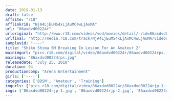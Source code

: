 ```yaml
---
date: 2019-01-13
draft: false
affsite: "r18"
afflinkr18: "NjA4LjEuMS4xLjAuMC4wLjAuMA"
url: "86axdvd00224r"
urloriginal: "http://www.r18.com/videos/vod/movies/detail/-/id=86axdvd00224r"
urlfinal: "http://media.r18.com/track/NjA4LjEuMS4xLjAuMC4wLjAuMA/videos/vod/movies/detail/-/id=86axdvd00224r"
samplevid: "----"
title: "Shiko Shima SM Breaking In Lesson For An Amateur 2"
mainimgurl: "pics.r18.com/digital/video/86axdvd00224r/86axdvd00224rps.jpg"
mainimgs: "86axdvd00224rps.jpg"
releasedate: "July 25, 2018"
duration: 94
productioncomp: "Arena Entertainment"
girls: ['----']
categories: ['BDSM', 'Amateur', 'Training']
imgurls: ['pics.r18.com/digital/video/86axdvd00224r/86axdvd00224rjp-1.jpg', 'pics.r18.com/digital/video/86axdvd00224r/86axdvd00224rjp-2.jpg', 'pics.r18.com/digital/video/86axdvd00224r/86axdvd00224rjp-3.jpg', 'pics.r18.com/digital/video/86axdvd00224r/86axdvd00224rjp-4.jpg', 'pics.r18.com/digital/video/86axdvd00224r/86axdvd00224rjp-5.jpg', 'pics.r18.com/digital/video/86axdvd00224r/86axdvd00224rjp-6.jpg', 'pics.r18.com/digital/video/86axdvd00224r/86axdvd00224rjp-7.jpg', 'pics.r18.com/digital/video/86axdvd00224r/86axdvd00224rjp-8.jpg', 'pics.r18.com/digital/video/86axdvd00224r/86axdvd00224rjp-9.jpg', 'pics.r18.com/digital/video/86axdvd00224r/86axdvd00224rjp-10.jpg', 'pics.r18.com/digital/video/86axdvd00224r/86axdvd00224rjp-11.jpg', 'pics.r18.com/digital/video/86axdvd00224r/86axdvd00224rjp-12.jpg', 'pics.r18.com/digital/video/86axdvd00224r/86axdvd00224rjp-13.jpg', 'pics.r18.com/digital/video/86axdvd00224r/86axdvd00224rjp-14.jpg', 'pics.r18.com/digital/video/86axdvd00224r/86axdvd00224rjp-15.jpg', 'pics.r18.com/digital/video/86axdvd00224r/86axdvd00224rjp-16.jpg', 'pics.r18.com/digital/video/86axdvd00224r/86axdvd00224rjp-17.jpg', 'pics.r18.com/digital/video/86axdvd00224r/86axdvd00224rjp-18.jpg', 'pics.r18.com/digital/video/86axdvd00224r/86axdvd00224rjp-19.jpg', 'pics.r18.com/digital/video/86axdvd00224r/86axdvd00224rjp-20.jpg']
imgs: ['86axdvd00224rjp-1.jpg', '86axdvd00224rjp-2.jpg', '86axdvd00224rjp-3.jpg', '86axdvd00224rjp-4.jpg', '86axdvd00224rjp-5.jpg', '86axdvd00224rjp-6.jpg', '86axdvd00224rjp-7.jpg', '86axdvd00224rjp-8.jpg', '86axdvd00224rjp-9.jpg', '86axdvd00224rjp-10.jpg', '86axdvd00224rjp-11.jpg', '86axdvd00224rjp-12.jpg', '86axdvd00224rjp-13.jpg', '86axdvd00224rjp-14.jpg', '86axdvd00224rjp-15.jpg', '86axdvd00224rjp-16.jpg', '86axdvd00224rjp-17.jpg', '86axdvd00224rjp-18.jpg', '86axdvd00224rjp-19.jpg', '86axdvd00224rjp-20.jpg']
---
```

